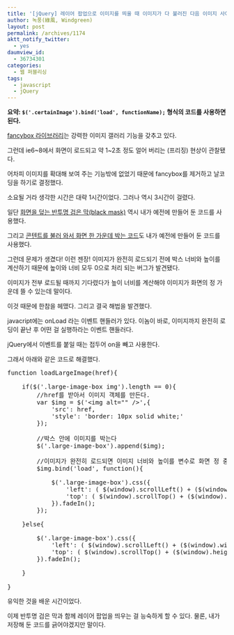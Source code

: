 ```yaml
---
title: '[jQuery] 레이어 팝업으로 이미지를 띄울 때 이미지가 다 불러진 다음 이미지 사이즈를 계산해서 화면 정 중앙에 오게 하기'
author: 녹풍(綠風, Windgreen)
layout: post
permalink: /archives/1174
aktt_notify_twitter:
  - yes
daumview_id:
  - 36734301
categories:
  - 웹 퍼블리싱
tags:
  - javascript
  - jQuery
---
```

**요약: `$('.certainImage').bind('load', functionName);` 형식의 코드를 사용하면 된다.**

[fancybox 라이브러리][1]는 강력한 이미지 갤러리 기능을 갖추고 있다.

그런데 ie6~8에서 화면이 로드되고 약 1~2초 정도 얼어 버리는 (프리징) 현상이 관찰됐다.

어차피 이미지를 확대해 보여 주는 기능밖에 없었기 때문에 fancybox를 제거하고 날코딩을 하기로 결정했다.

소요될 거라 생각한 시간은 대략 1시간이었다. 그러나 역시 3시간이 걸렸다.

일단 [화면을 덮는 반투명 검은 막(black mask)][2] 역시 내가 예전에 만들어 둔 코드를 사용했다.

그리고 [콘텐트를 불러 와서 화면 한 가운데 박는 코드][3]도 내가 예전에 만들어 둔 코드를 사용했다.

그런데 문제가 생겼다! 이런 젠장! 이미지가 완전히 로드되기 전에 박스 너비와 높이를 계산하기 때문에 높이와 너비 모두 0으로 처리 되는 버그가 발견됐다.

이미지가 전부 로드될 때까지 기다렸다가 높이 너비를 계산해야 이미지가 화면의 정 가운데 뜰 수 있는데 말이다.

이것 때문에 한참을 헤맸다. 그리고 결국 해법을 발견했다.

javacript에는 onLoad 라는 이벤트 핸들러가 있다. 이놈이 바로, 이미지까지 완전히 로딩이 끝난 후 어떤 걸 실행하라는 이벤트 핸들러다.

jQuery에서 이벤트를 붙일 때는 접두어 on을 빼고 사용한다.

그래서 아래와 같은 코드로 해결했다.

<pre class="brush:js">function loadLargeImage(href){

	if($(&#039;.large-image-box img&#039;).length == 0){
		//href를 받아서 이미지 객체를 만든다.
		var $img = $(&#039;&lt;img alt="" /&gt;&#039;,{
			&#039;src&#039;: href,
			&#039;style&#039;: &#039;border: 10px solid white;&#039;
		});

		//박스 안에 이미지를 박는다
		$(&#039;.large-image-box&#039;).append($img);

		//이미지가 완전히 로드되면 이미지 너비와 높이를 변수로 화면 정 중앙 위치를 계산하고 페이드인 한다.
		$img.bind(&#039;load&#039;, function(){

			$(&#039;.large-image-box&#039;).css({
				&#039;left&#039;: ( $(window).scrollLeft() + ($(window).width() - $(this).width())/2 ) + &#039;px&#039;,
				&#039;top&#039;: ( $(window).scrollTop() + ($(window).height() - $(this).height())/2 ) + &#039;px&#039;
			}).fadeIn();	
		});

	}else{

		$(&#039;.large-image-box&#039;).css({
			&#039;left&#039;: ( $(window).scrollLeft() + ($(window).width() - $(this).width())/2 ) + &#039;px&#039;,
			&#039;top&#039;: ( $(window).scrollTop() + ($(window).height() - $(this).height())/2 ) + &#039;px&#039;
		}).fadeIn();

	}	

}</pre>

유익한 것을 배운 시간이었다.

이제 반투명 검은 막과 함께 레이어 팝업을 띄우는 걸 능숙하게 할 수 있다. 물론, 내가 저장해 둔 코드를 긁어야겠지만 말이다.

 [1]: http://mytory.net/archives/599 "꽤 괜찮아 보이는 jQuery 이미지 확대 라이브러리 – 뭐, 갤러리도 되고, 대화박스도 되고 등등"
 [2]: http://mytory.net/archives/783 "[jQuery]레이어 팝업(modal window) 띄울 때 전체를 덮는 반투명 검은 막(black mask) 만들기"
 [3]: http://mytory.net/archives/812 "[jQuery] 레이어 팝업 박스를 화면 정 가운데 위치시키기(ie든 파폭이든 크롬이든 다 되는 거)"